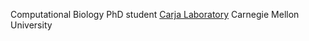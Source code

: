 <!---
`dennisaldea/dennisaldea` is a special repository because its `README.md` (this file) appears on your GitHub profile.
--->

Computational Biology PhD student
[Carja Laboratory](https://cbd.cmu.edu/people/carja.html "Lab Profile")
Carnegie Mellon University

<!---
- 👋 Hi, I’m @dennisaldea
- 👀 I’m interested in ...
- 🌱 I’m currently learning ...
- 💞️ I’m looking to collaborate on ...
- 📫 How to reach me ...
--->
